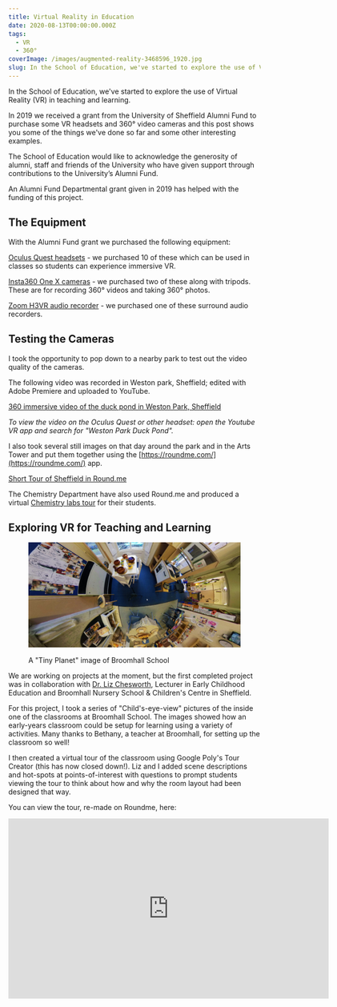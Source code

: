 ```yaml
---
title: Virtual Reality in Education
date: 2020-08-13T00:00:00.000Z
tags:
  - VR
  - 360°
coverImage: /images/augmented-reality-3468596_1920.jpg
slug: In the School of Education, we've started to explore the use of Virtual Reality (VR) in teaching and learning. Here are some examples.
---
```


In the School of Education, we've started to explore the use of Virtual Reality (VR) in teaching and learning.

In 2019 we received a grant from the University of Sheffield Alumni Fund to purchase some VR headsets and 360° video cameras and this post shows you some of the things we've done so far and some other interesting examples.

The School of Education would like to acknowledge the generosity of alumni, staff and friends of the University who have given support through contributions to the University’s Alumni Fund. 

An Alumni Fund Departmental grant given in 2019 has helped with the funding of this project.

## The Equipment

With the Alumni Fund grant we purchased the following equipment:

[Oculus Quest headsets](https://www.oculus.com/quest/) - we purchased 10 of these which can be used in classes so students can experience immersive VR.

[Insta360 One X cameras](https://www.insta360.com/product/insta360-onex) - we purchased two of these along with tripods. These are for recording 360° videos and taking 360° photos.

[Zoom H3VR audio recorder](https://zoomcorp.com/en/us/handheld-recorders/handheld-recorders/h3-vr-360-audio-recorder/) - we purchased one of these surround audio recorders.

## Testing the Cameras

I took the opportunity to pop down to a nearby park to test out the video quality of the cameras.

The following video was recorded in Weston park, Sheffield; edited with Adobe Premiere and uploaded to YouTube.

[360 immersive video of the duck pond in Weston Park, Sheffield](https://youtu.be/-QunMfjhA1s)

_To view the video on the Oculus Quest or other headset: open the Youtube VR app and search for "Weston Park Duck Pond"._

I also took several still images on that day around the park and in the Arts Tower and put them together using the [https://roundme.com/](https://roundme.com/) app.

[Short Tour of Sheffield in Round.me](https://roundme.com/tour/78004/view/1680897)

The Chemistry Department have also used Round.me and produced a virtual [Chemistry labs tour](https://roundme.com/tour/161253/view/408128) for their students.

## Exploring VR for Teaching and Learning

<figure>

![A "Tiny Planet" image of Broomhall School](/images/Broomhall_tinyplanet-1024x507.jpg)

<figcaption>A "Tiny Planet" image of Broomhall School </figcaption></figure>

We are working on projects at the moment, but the first completed project was in collaboration with [Dr. Liz Chesworth](https://www.sheffield.ac.uk/education/people/academic/liz-chesworth), Lecturer in Early Childhood Education and Broomhall Nursery School & Children's Centre in Sheffield.

For this project, I took a series of "Child's-eye-view" pictures of the inside one of the classrooms at Broomhall School. The images showed how an early-years classroom could be setup for learning using a variety of activities. Many thanks to Bethany, a teacher at Broomhall, for setting up the classroom so well!

I then created a virtual tour of the classroom using Google Poly's Tour Creator (this has now closed down!). Liz and I added scene descriptions and hot-spots at points-of-interest with questions to prompt students viewing the tour to think about how and why the room layout had been designed that way.

You can view the tour, re-made on Roundme, here:

<iframe width='640' height='360' src='https://roundme.com/embed/527230/1797188' frameborder='0' webkitallowfullscreen mozallowfullscreen allowfullscreen></iframe>
